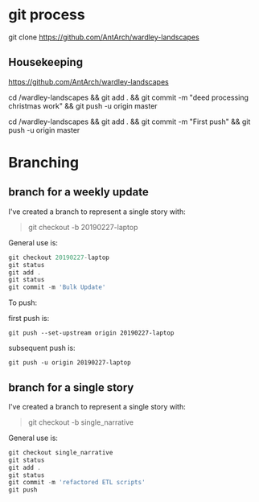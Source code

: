 # git process

git clone https://github.com/AntArch/wardley-landscapes

## Housekeeping

https://github.com/AntArch/wardley-landscapes

cd /wardley-landscapes && git add . && git commit -m "deed processing christmas work" && git push -u origin master

cd /wardley-landscapes && git add . && git commit -m "First push" && git push -u origin master


# Branching

## branch for a weekly update

I've created a branch to represent a single story with:

> git checkout -b 20190227-laptop

General use is:

``` go into branch
git checkout 20190227-laptop
git status
git add .
git status
git commit -m 'Bulk Update'
```

To push: 

first push is:

```
git push --set-upstream origin 20190227-laptop
```

subsequent push is:

```
git push -u origin 20190227-laptop
```


## branch for a single story

I've created a branch to represent a single story with:

> git checkout -b single_narrative

General use is:

``` go into branch
git checkout single_narrative
git status
git add .
git status
git commit -m 'refactored ETL scripts'
git push
```


